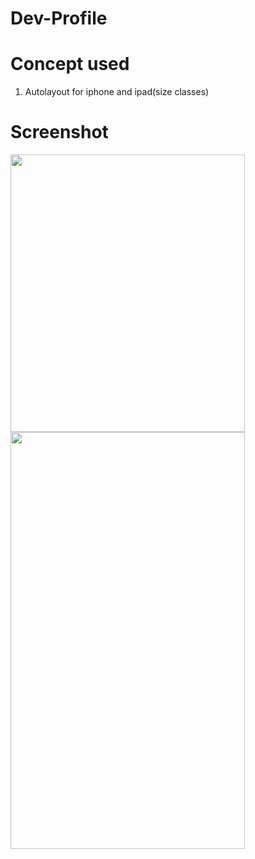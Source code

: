 # Dev-Profile

<h1>Concept used</h1>

<ol>
<li>Autolayout for iphone and ipad(size classes)</l1>
</ol>

<h1>Screenshot</h1>

<img src = "https://user-images.githubusercontent.com/7590943/34442205-975dbbce-ece6-11e7-812c-075b07104c3e.png" width = "375px" height = "444px"> <img src = "https://user-images.githubusercontent.com/7590943/34442213-a542de9a-ece6-11e7-839f-5dba0ed41962.png" width = "375px" height = "667px"> 
